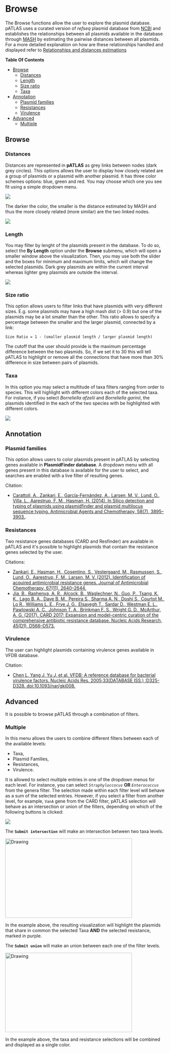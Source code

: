 # Browse

The Browse functions allow the user to explore the plasmid database.
pATLAS uses a curated version of  _refseq_ plasmid database from [NCBI](ftp://ftp.ncbi.nlm.nih.gov/refseq/release/plasmid/)
and establishes the relationships between all plasmids available in the
database through [MASH](http://mash.readthedocs.io/en/latest/) by
estimating the pairwise distances between all plasmids.
For a more detailed explanation on how are these relationships handled
and displayed refer to [Relationships and distances estimations](distances.md)

**Table Of Contents**

* [Browse](#browse)
    * [Distances](#distances)
    * [Length](#length)
    * [Size ratio](#size-ratio)
    * [Taxa](#taxa)
* [Annotation](#annotation)
    * [Plasmid families](#plasmid-families)
    * [Resistances](#resistances)
    * [Virulence](#virulence)
* [Advanced](#advanced)
    * [Multiple](#multiple)



## Browse

### Distances

Distances are represented in **pATLAS** as grey links between nodes (dark grey 
circles). This options allows the user to display how closely related are a 
group of plasmids or a plasmid with another plasmid. It has three color 
schemes options: blue, green and red. You may choose which one you see fit
using a simple dropdown menu.

![](gitbook/images/distancedropdown.png)

The darker the color, the smaller is the distance estimated by MASH and thus
the more closely related (more similar) are the two linked nodes.

![](gitbook/images/distance_result.png)

### Length

You may filter by lenght of the plasmids present in the database. To do 
so, select the **By Length** option under the **Browse** submenu, which
will open a smaller window above the visualization. Then, you may use both 
the slider and the boxes for minimum and maximum limits, which will change the
selected plasmids. Dark grey plasmids are within the current interval whereas
lighter grey plasmids are outside the interval.
 
 ![](gitbook/images/lenght_example.png)


### Size ratio

This option allows users to filter links that have plasmids with very different
sizes. E.g. some plasmids may have a high mash dist (> 0.9) but one of the
plasmids may be a lot smaller than the other. This ratio allows
to specify a percentage between the smaller and the larger plasmid,
connected by a link:

`Size Ratio = 1 - (smaller plasmid length / larger plasmid length)`

The cutoff that the user should provide is the maximum percentage difference 
between the two plasmids. So, if we set it to 30 this will tell pATLAS to 
highlight or remove all the connections that have more than 30% difference 
in size between pairs of plasmids.

### Taxa

In this option you may select a multitude of taxa filters ranging from order
to species. This will highlight with different colors each of the selected
taxa. For instance, if you select _Borreliella afzelii_ and _Borreliella 
garinii_, the plasmids identified in the each of the two species with be
highlighted with different colors.

  ![](gitbook/images/taxa_sample.png)


## Annotation

### Plasmid families

This option allows users to color plasmids present in pATLAS by selecting 
genes available in **PlasmidFinder database**. A dropdown menu with all 
genes present in this database is available for the user to select, and
searches are enabled with a live filter of resulting genes.

Citation:
* [Carattoli, A., Zankari, E., García-Fernández, A.,
Larsen, M. V., Lund, O., Villa, L., Aarestrup, F. M., Hasman, H.
(2014). In Silico detection and typing of plasmids using plasmidfinder and
plasmid multilocus sequence typing. Antimicrobial Agents and Chemotherapy,
58(7), 3895–3903.](https://doi.org/10.1128/AAC.02412-14).

### Resistances

Two resistance genes databases (CARD and Resfinder) are available in pATLAS
and it's possible to highlight plasmids that contain the resistance genes
selected by the user.

Citations:
* [Zankari, E., Hasman, H., Cosentino, S., Vestergaard, M.,
Rasmussen, S., Lund, O., Aarestrup, F. M., Larsen, M. V. (2012).
Identification of acquired antimicrobial resistance genes. Journal of
Antimicrobial Chemotherapy, 67(11), 2640–2644.](https://doi.org/10.1093/jac/dks261)
* [Jia, B., Raphenya, A. R., Alcock, B., Waglechner, N., Guo, P.,
Tsang, K. K.,  Lago B. A., Dave B. M., Pereira S., Sharma A. N.,
Doshi S., Courtot M., Lo R., Williams L. E., Frye J. G., Elsayegh T.,
Sardar D., Westman E. L., Pawlowski A. C., Johnson T. A.,
Brinkman F. S., Wright G. D.,
 McArthur, A. G. (2017). CARD 2017: Expansion and
model-centric curation of the comprehensive antibiotic resistance
database. Nucleic Acids Research, 45(D1), D566–D573.](https://doi.org/10.1093/nar/gkw1004)

### Virulence

The user can highlight plasmids containing virulence genes available in VFDB 
database.

Citation:
* [Chen L, Yang J, Yu J, et al. VFDB: A reference database for
bacterial virulence factors. Nucleic Acids Res. 2005;33(DATABASE ISS.)
:D325-D328. doi:10.1093/nar/gki008.](https://academic.oup.com/nar/article/33/suppl_1/D325/2505203)

## Advanced

It is possible to browse pATLAS through a combination of filters. 


### Multiple

In this menu allows the users to combine different filters between each
of the available levels:

* Taxa,
* Plasmid Families,
* Resistances,
* Virulence.

It is allowed to select multiple entries in one of the dropdown menus for
each level. For instance, you can select _`Straphyloccocus`_ **OR** _`Enterococcus`_
from the genera filter. The selection made within each filter level will
behave as a sum of the selected entries. However, if you select a filter
from another level, for example, `VanA` gene from the CARD filter, pATLAS
selection will behave as an intersection or union of the filters, depending
on which of the following buttons is clicked:

![](gitbook/images/multiple_buttons.png)


The **`Submit intersection`** will make an intersection between two
taxa levels.

<img height="250" width="400" src="gitbook/images/intersection.png" alt="Drawing"/>

In the example above, the resulting visualization will highlight the
plasmids that share in common the selected Taxa **AND** the selected
resistance, marked in purple.

The **`Submit union`** will make an union between each one of the filter levels.

<img height="250" width="400" src="gitbook/images/union.png" alt="Drawing"/>

In the example above, the taxa and resistance selections will be
combined and displayed as a single color.
